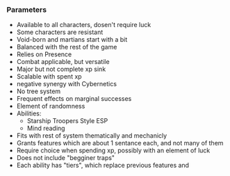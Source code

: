 ### Parameters
- Available to all characters, dosen't require luck
- Some characters are resistant
- Void-born and martians start with a bit
- Balanced with the rest of the game
- Relies on Presence
- Combat applicable, but versatile
- Major but not complete xp sink
- Scalable with spent xp
- negative synergy with Cybernetics
- No tree system
- Frequent effects on marginal successes
- Element of randomness
- Abilities:
	- Starship Troopers Style ESP
	- Mind reading
- Fits with rest of system thematically and mechanicly
- Grants features which are about 1 sentance each, and not many of them
- Require choice when spending xp, possibly with an element of luck
- Does not include "begginer traps"
- Each ability has "tiers", which replace previous features and 